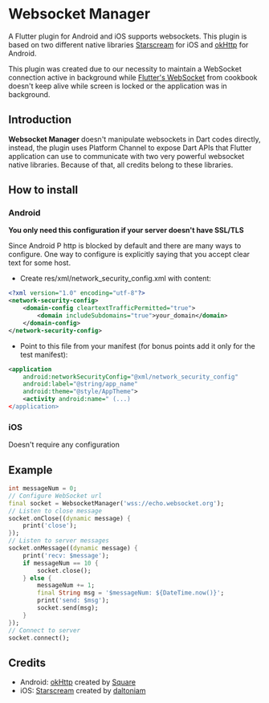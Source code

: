 # Websocket Manager

A Flutter plugin for Android and iOS supports websockets. This plugin is based on two different native libraries [Starscream](https://github.com/daltoniam/Starscream) for iOS and [okHttp](https://medium.com/@ssaurel/learn-to-use-websockets-on-android-with-okhttp-ba5f00aea988) for Android.

This plugin was created due to our necessity to maintain a WebSocket connection active in background while [Flutter's WebSocket](https://flutter.dev/docs/cookbook/networking/web-sockets) from cookbook doesn't keep alive while screen is locked or the application was in background.

## Introduction

**Websocket Manager** doesn't manipulate websockets in Dart codes directly, instead, the plugin uses Platform Channel to expose Dart APIs that Flutter application can use to communicate with two very powerful websocket native libraries. Because of that, all credits belong to these libraries.

## How to install

### Android

**You only need this configuration if your server doesn't have SSL/TLS**

Since Android P http is blocked by default and there are many ways to configure. One way to configure is explicitly saying that you accept clear text for some host.

- Create res/xml/network_security_config.xml with content:

````xml
<?xml version="1.0" encoding="utf-8"?>
<network-security-config>
    <domain-config cleartextTrafficPermitted="true">
        <domain includeSubdomains="true">your_domain</domain>
    </domain-config>
</network-security-config>
````

- Point to this file from your manifest (for bonus points add it only for the test manifest):

````xml
<application
    android:networkSecurityConfig="@xml/network_security_config"
    android:label="@string/app_name"
    android:theme="@style/AppTheme">
    <activity android:name=" (...)
</application>
````

### iOS

Doesn't require any configuration

## Example

````dart
int messageNum = 0;
// Configure WebSocket url
final socket = WebsocketManager('wss://echo.websocket.org');
// Listen to close message
socket.onClose((dynamic message) {
    print('close');
});
// Listen to server messages
socket.onMessage((dynamic message) {
    print('recv: $message');
    if messageNum == 10 {
        socket.close();
    } else {
        messageNum += 1;
        final String msg = '$messageNum: ${DateTime.now()}';
        print('send: $msg');
        socket.send(msg);
    }
});
// Connect to server
socket.connect();
````

## Credits

- Android: [okHttp](https://medium.com/@ssaurel/learn-to-use-websockets-on-android-with-okhttp-ba5f00aea988) created by [Square](https://github.com/square)
- iOS: [Starscream](https://github.com/daltoniam/Starscream) created by [daltoniam](https://github.com/daltoniam)
